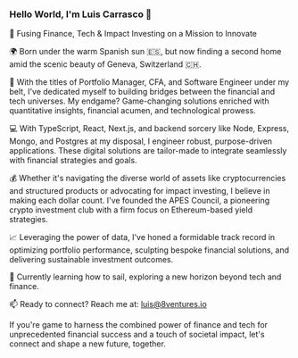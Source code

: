 ### Hello World, I'm Luis Carrasco 👋

🚀 Fusing Finance, Tech & Impact Investing on a Mission to Innovate

🌍 Born under the warm Spanish sun 🇪🇸, but now finding a second home amid the scenic beauty of Geneva, Switzerland 🇨🇭.

💼 With the titles of Portfolio Manager, CFA, and Software Engineer under my belt, I've dedicated myself to building bridges between the financial and tech universes. My endgame? Game-changing solutions enriched with quantitative insights, financial acumen, and technological prowess.

💻 With TypeScript, React, Next.js, and backend sorcery like Node, Express, Mongo, and Postgres at my disposal, I engineer robust, purpose-driven applications. These digital solutions are tailor-made to integrate seamlessly with financial strategies and goals.

💰 Whether it's navigating the diverse world of assets like cryptocurrencies and structured products or advocating for impact investing, I believe in making each dollar count. I've founded the APES Council, a pioneering crypto investment club with a firm focus on Ethereum-based yield strategies.

📈 Leveraging the power of data, I've honed a formidable track record in optimizing portfolio performance, sculpting bespoke financial solutions, and delivering sustainable investment outcomes.

🌊 Currently learning how to sail, exploring a new horizon beyond tech and finance.

📫 Ready to connect? Reach me at: luis@8ventures.io

If you're game to harness the combined power of finance and tech for unprecedented financial success and a touch of societal impact, let's connect and shape a new future, together.
